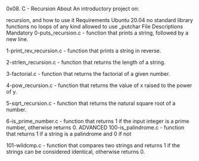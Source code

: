0x08. C - Recursion
About
An introductory project on:

recursion, and how to use it
Requirements
Ubuntu 20.04
no standard library functions
no loops of any kind
allowed to use _putchar
File Descriptions
Mandatory
0-puts_recursion.c - function that prints a string, followed by a new line.

1-print_rev_recursion.c - function that prints a string in reverse.

2-strlen_recursion.c - function that returns the length of a string.

3-factorial.c - function that returns the factorial of a given number.

4-pow_recursion.c - function that returns the value of x raised to the power of y.

5-sqrt_recursion.c - function that returns the natural square root of a number.

6-is_prime_number.c - function that returns 1 if the input integer is a prime number, otherwise returns 0.
ADVANCED
100-is_palindrome.c - function that returns 1 if a string is a palindrome and 0 if not


101-wildcmp.c - function that compares two strings and returns 1 if the strings can be considered identical, otherwise returns 0.

